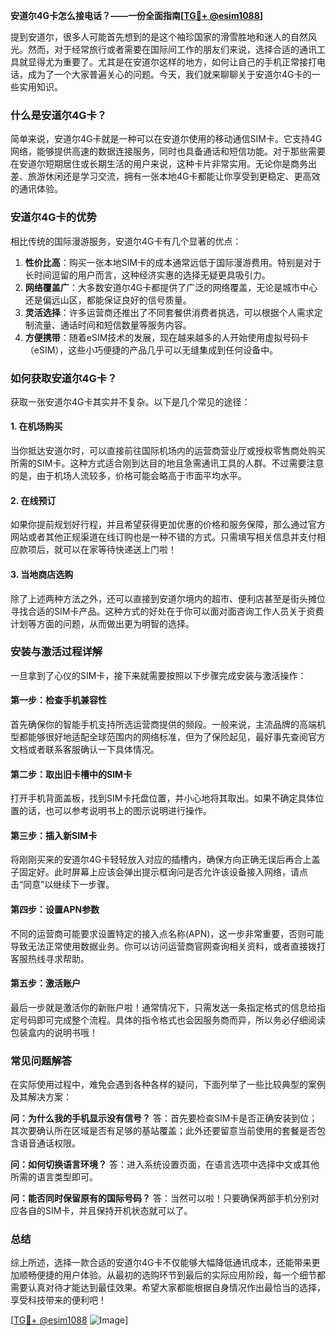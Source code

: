 **安道尔4G卡怎么接电话？——一份全面指南[[TG💪+ @esim1088](https://t.me/s/esim1088)]**

提到安道尔，很多人可能首先想到的是这个袖珍国家的滑雪胜地和迷人的自然风光。然而，对于经常旅行或者需要在国际间工作的朋友们来说，选择合适的通讯工具就显得尤为重要了。尤其是在安道尔这样的地方，如何让自己的手机正常接打电话，成为了一个大家普遍关心的问题。今天，我们就来聊聊关于安道尔4G卡的一些实用知识。

### 什么是安道尔4G卡？

简单来说，安道尔4G卡就是一种可以在安道尔使用的移动通信SIM卡。它支持4G网络，能够提供高速的数据连接服务，同时也具备通话和短信功能。对于那些需要在安道尔短期居住或长期生活的用户来说，这种卡片非常实用。无论你是商务出差、旅游休闲还是学习交流，拥有一张本地4G卡都能让你享受到更稳定、更高效的通讯体验。

### 安道尔4G卡的优势

相比传统的国际漫游服务，安道尔4G卡有几个显著的优点：

1. **性价比高**：购买一张本地SIM卡的成本通常远低于国际漫游费用。特别是对于长时间逗留的用户而言，这种经济实惠的选择无疑更具吸引力。
2. **网络覆盖广**：大多数安道尔4G卡都提供了广泛的网络覆盖，无论是城市中心还是偏远山区，都能保证良好的信号质量。
3. **灵活选择**：许多运营商还推出了不同套餐供消费者挑选，可以根据个人需求定制流量、通话时间和短信数量等服务内容。
4. **方便携带**：随着eSIM技术的发展，现在越来越多的人开始使用虚拟号码卡（eSIM），这些小巧便捷的产品几乎可以无缝集成到任何设备中。

### 如何获取安道尔4G卡？

获取一张安道尔4G卡其实并不复杂。以下是几个常见的途径：

#### 1. 在机场购买
当你抵达安道尔时，可以直接前往国际机场内的运营商营业厅或授权零售商处购买所需的SIM卡。这种方式适合刚到达目的地且急需通讯工具的人群。不过需要注意的是，由于机场人流较多，价格可能会略高于市面平均水平。

#### 2. 在线预订
如果你提前规划好行程，并且希望获得更加优惠的价格和服务保障，那么通过官方网站或者其他正规渠道在线订购也是一种不错的方式。只需填写相关信息并支付相应款项后，就可以在家等待快递送上门啦！

#### 3. 当地商店选购
除了上述两种方法之外，还可以直接到安道尔境内的超市、便利店甚至是街头摊位寻找合适的SIM卡产品。这种方式的好处在于你可以面对面咨询工作人员关于资费计划等方面的问题，从而做出更为明智的选择。

### 安装与激活过程详解

一旦拿到了心仪的SIM卡，接下来就需要按照以下步骤完成安装与激活操作：

#### 第一步：检查手机兼容性
首先确保你的智能手机支持所选运营商提供的频段。一般来说，主流品牌的高端机型都能够很好地适配全球范围内的网络标准，但为了保险起见，最好事先查阅官方文档或者联系客服确认一下具体情况。

#### 第二步：取出旧卡槽中的SIM卡
打开手机背面盖板，找到SIM卡托盘位置，并小心地将其取出。如果不确定具体位置的话，也可以参考说明书上的图示说明进行操作。

#### 第三步：插入新SIM卡
将刚刚买来的安道尔4G卡轻轻放入对应的插槽内，确保方向正确无误后再合上盖子固定好。此时屏幕上应该会弹出提示框询问是否允许该设备接入网络，请点击“同意”以继续下一步骤。

#### 第四步：设置APN参数
不同的运营商可能要求设置特定的接入点名称(APN)，这一步非常重要，否则可能导致无法正常使用数据业务。你可以访问运营商官网查询相关资料，或者直接拨打客服热线寻求帮助。

#### 第五步：激活账户
最后一步就是激活你的新账户啦！通常情况下，只需发送一条指定格式的信息给指定号码即可完成整个流程。具体的指令格式也会因服务商而异，所以务必仔细阅读包装盒内的说明书哦！

### 常见问题解答

在实际使用过程中，难免会遇到各种各样的疑问，下面列举了一些比较典型的案例及其解决方案：

**问：为什么我的手机显示没有信号？**
答：首先要检查SIM卡是否正确安装到位；其次要确认所在区域是否有足够的基站覆盖；此外还要留意当前使用的套餐是否包含语音通话权限。

**问：如何切换语言环境？**
答：进入系统设置页面，在语言选项中选择中文或其他所需的语言类型即可。

**问：能否同时保留原有的国际号码？**
答：当然可以啦！只要确保两部手机分别对应各自的SIM卡，并且保持开机状态就可以了。

### 总结

综上所述，选择一款合适的安道尔4G卡不仅能够大幅降低通讯成本，还能带来更加顺畅便捷的用户体验。从最初的选购环节到最后的实际应用阶段，每一个细节都需要认真对待才能达到最佳效果。希望大家都能根据自身情况作出最恰当的选择，享受科技带来的便利吧！

[[TG💪+ @esim1088](https://t.me/s/esim1088) ![Image](https://i.postimg.cc/4NQfJmqS/Snipaste-2025-05-13-00-14-12.png)]